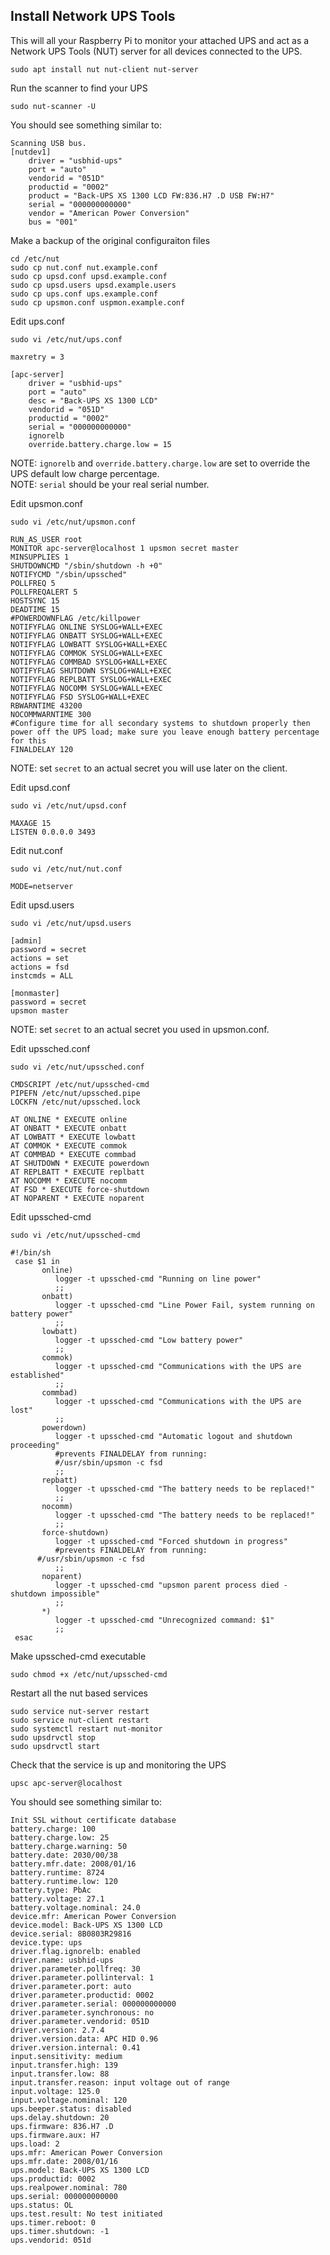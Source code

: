## Install Network UPS Tools

This will all your Raspberry Pi to monitor your attached UPS and act as a Network UPS Tools (NUT) server for all devices connected to the UPS.

```console
sudo apt install nut nut-client nut-server
```

Run the scanner to find your UPS

```console
sudo nut-scanner -U
```

You should see something similar to:

```
Scanning USB bus.
[nutdev1]
	driver = "usbhid-ups"
	port = "auto"
	vendorid = "051D"
	productid = "0002"
	product = "Back-UPS XS 1300 LCD FW:836.H7 .D USB FW:H7"
	serial = "000000000000"
	vendor = "American Power Conversion"
	bus = "001"
```

Make a backup of the original configuraiton files

```console
cd /etc/nut
sudo cp nut.conf nut.example.conf
sudo cp upsd.conf upsd.example.conf
sudo cp upsd.users upsd.example.users
sudo cp ups.conf ups.example.conf
sudo cp upsmon.conf uspmon.example.conf
```

Edit ups.conf

```console
sudo vi /etc/nut/ups.conf
```

```
maxretry = 3

[apc-server]
	driver = "usbhid-ups"
	port = "auto"
	desc = "Back-UPS XS 1300 LCD"
	vendorid = "051D"
	productid = "0002"
	serial = "000000000000"
	ignorelb
	override.battery.charge.low = 15
```
NOTE: ```ignorelb``` and ```override.battery.charge.low``` are set to override the UPS default low charge percentage.  
NOTE: ```serial``` should be your real serial number.  

Edit upsmon.conf

```console
sudo vi /etc/nut/upsmon.conf
```

```
RUN_AS_USER root
MONITOR apc-server@localhost 1 upsmon secret master
MINSUPPLIES 1
SHUTDOWNCMD "/sbin/shutdown -h +0"
NOTIFYCMD "/sbin/upssched"
POLLFREQ 5
POLLFREQALERT 5
HOSTSYNC 15
DEADTIME 15 
#POWERDOWNFLAG /etc/killpower
NOTIFYFLAG ONLINE SYSLOG+WALL+EXEC
NOTIFYFLAG ONBATT SYSLOG+WALL+EXEC
NOTIFYFLAG LOWBATT SYSLOG+WALL+EXEC
NOTIFYFLAG COMMOK SYSLOG+WALL+EXEC
NOTIFYFLAG COMMBAD SYSLOG+WALL+EXEC
NOTIFYFLAG SHUTDOWN SYSLOG+WALL+EXEC
NOTIFYFLAG REPLBATT SYSLOG+WALL+EXEC
NOTIFYFLAG NOCOMM SYSLOG+WALL+EXEC
NOTIFYFLAG FSD SYSLOG+WALL+EXEC
RBWARNTIME 43200
NOCOMMWARNTIME 300
#Configure time for all secondary systems to shutdown properly then power off the UPS load; make sure you leave enough battery percentage for this
FINALDELAY 120
```
NOTE: set ```secret``` to an actual secret you will use later on the client.

Edit upsd.conf
```console
sudo vi /etc/nut/upsd.conf
```

```
MAXAGE 15
LISTEN 0.0.0.0 3493
```

Edit nut.conf
```console
sudo vi /etc/nut/nut.conf
```

```
MODE=netserver
```

Edit upsd.users
```console
sudo vi /etc/nut/upsd.users
```

```
[admin]
password = secret
actions = set
actions = fsd
instcmds = ALL

[monmaster]
password = secret
upsmon master
 ```
NOTE: set ```secret``` to an actual secret you used in upsmon.conf.

Edit upssched.conf
```console
sudo vi /etc/nut/upssched.conf
```

```
CMDSCRIPT /etc/nut/upssched-cmd
PIPEFN /etc/nut/upssched.pipe
LOCKFN /etc/nut/upssched.lock

AT ONLINE * EXECUTE online
AT ONBATT * EXECUTE onbatt
AT LOWBATT * EXECUTE lowbatt
AT COMMOK * EXECUTE commok
AT COMMBAD * EXECUTE commbad
AT SHUTDOWN * EXECUTE powerdown
AT REPLBATT * EXECUTE replbatt
AT NOCOMM * EXECUTE nocomm
AT FSD * EXECUTE force-shutdown
AT NOPARENT * EXECUTE noparent
```

Edit upssched-cmd
```console
sudo vi /etc/nut/upssched-cmd
```

```
#!/bin/sh
 case $1 in
       online)
          logger -t upssched-cmd "Running on line power"
          ;;
       onbatt)
          logger -t upssched-cmd "Line Power Fail, system running on battery power"
          ;;
       lowbatt)
          logger -t upssched-cmd "Low battery power"
          ;;
       commok)
          logger -t upssched-cmd "Communications with the UPS are established"
          ;;
       commbad)
          logger -t upssched-cmd "Communications with the UPS are lost"
          ;;
       powerdown)
          logger -t upssched-cmd "Automatic logout and shutdown proceeding"
          #prevents FINALDELAY from running:
          #/usr/sbin/upsmon -c fsd
          ;;
       repbatt)
          logger -t upssched-cmd "The battery needs to be replaced!"
          ;;
       nocomm)
          logger -t upssched-cmd "The battery needs to be replaced!"
          ;;
       force-shutdown)
          logger -t upssched-cmd "Forced shutdown in progress"
          #prevents FINALDELAY from running:
	  #/usr/sbin/upsmon -c fsd
          ;;
       noparent)
          logger -t upssched-cmd "upsmon parent process died - shutdown impossible"
          ;;
       *)
          logger -t upssched-cmd "Unrecognized command: $1"
          ;;
 esac
```

Make upssched-cmd executable
```console
sudo chmod +x /etc/nut/upssched-cmd
```
Restart all the nut based services

```console
sudo service nut-server restart
sudo service nut-client restart
sudo systemctl restart nut-monitor
sudo upsdrvctl stop
sudo upsdrvctl start
```

Check that the service is up and monitoring the UPS

```console
upsc apc-server@localhost
```

You should see something similar to:

```
Init SSL without certificate database
battery.charge: 100
battery.charge.low: 25
battery.charge.warning: 50
battery.date: 2030/00/38
battery.mfr.date: 2008/01/16
battery.runtime: 8724
battery.runtime.low: 120
battery.type: PbAc
battery.voltage: 27.1
battery.voltage.nominal: 24.0
device.mfr: American Power Conversion
device.model: Back-UPS XS 1300 LCD
device.serial: 8B0803R29816  
device.type: ups
driver.flag.ignorelb: enabled
driver.name: usbhid-ups
driver.parameter.pollfreq: 30
driver.parameter.pollinterval: 1
driver.parameter.port: auto
driver.parameter.productid: 0002
driver.parameter.serial: 000000000000
driver.parameter.synchronous: no
driver.parameter.vendorid: 051D
driver.version: 2.7.4
driver.version.data: APC HID 0.96
driver.version.internal: 0.41
input.sensitivity: medium
input.transfer.high: 139
input.transfer.low: 88
input.transfer.reason: input voltage out of range
input.voltage: 125.0
input.voltage.nominal: 120
ups.beeper.status: disabled
ups.delay.shutdown: 20
ups.firmware: 836.H7 .D
ups.firmware.aux: H7 
ups.load: 2
ups.mfr: American Power Conversion
ups.mfr.date: 2008/01/16
ups.model: Back-UPS XS 1300 LCD
ups.productid: 0002
ups.realpower.nominal: 780
ups.serial: 000000000000  
ups.status: OL
ups.test.result: No test initiated
ups.timer.reboot: 0
ups.timer.shutdown: -1
ups.vendorid: 051d
```
